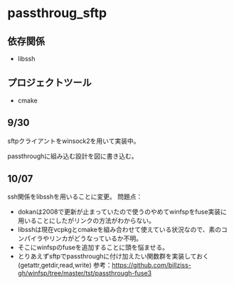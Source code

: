# passthroug_sftp

## 依存関係
- libssh

## プロジェクトツール
- cmake


## 9/30
sftpクライアントをwinsock2を用いて実装中。

passthroughに組み込む設計を図に書き込む。

## 10/07
ssh関係をlibsshを用いることに変更。
問題点：
- dokanは2008で更新が止まっていたので使うのやめてwinfspをfuse実装に用いることにしたがリンクの方法がわからない。
- libsshは現在vcpkgとcmakeを組み合わせて使えている状況なので、素のコンパイラやリンカがどうなっているか不明。
- そこにwinfspのfuseを追加することに頭を悩ませる。
- とりあえずsftpでpassthroughに付け加えたい関数群を実装しておく(getattr,getdir,read,write)
参考：https://github.com/billziss-gh/winfsp/tree/master/tst/passthrough-fuse3